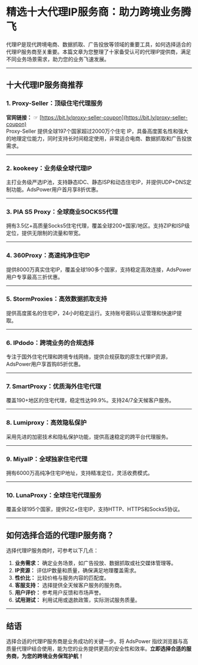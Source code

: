 # 精选十大代理IP服务商：助力跨境业务腾飞

代理IP是现代跨境电商、数据抓取、广告投放等领域的重要工具，如何选择适合的代理IP服务商至关重要。本篇文章为您整理了十家备受认可的代理IP提供商，满足不同业务场景需求，助力您的业务飞速发展。

---

## 十大代理IP服务商推荐

### 1. Proxy-Seller：顶级住宅代理服务
**官网链接：** ☞ [https://bit.ly/proxy-seller-coupon](https://bit.ly/proxy-seller-coupon)  
Proxy-Seller 提供全球197个国家超过2000万个住宅 IP，具备高度匿名性和强大的地理定位能力，同时支持长时间稳定使用，非常适合电商、数据抓取和广告投放需求。

---

### 2. kookeey：业务级全球代理IP

主打业务级严选IP池，支持静态IDC、静态ISP和动态住宅IP，并提供UDP+DNS定制功能。AdsPower用户首月享8折优惠。

---

### 3. PIA S5 Proxy：全球商业SOCKS5代理
  
拥有3.5亿+高质量Socks5住宅代理，覆盖全球200+国家/地区。支持ZIP和ISP级定位，提供无限制的流量和带宽。

---

### 4. 360Proxy：高速纯净住宅IP

提供8000万真实住宅IP，覆盖全球190多个国家，支持稳定高效连接，AdsPower用户专享最高三折优惠。

---

### 5. StormProxies：高效数据抓取支持

提供高度匿名的住宅IP，24小时稳定运行。支持账号密码认证管理和快速IP提取。

---

### 6. IPdodo：跨境业务的合规选择

专注于国外住宅代理和跨境专线网络，提供合规获取的原生代理IP资源，AdsPower用户享首购85折优惠。

---

### 7. SmartProxy：优质海外住宅代理

覆盖190+地区的住宅代理，稳定性达99.9%。支持24/7全天候客户服务。

---

### 8. Lumiproxy：高效隐私保护

采用先进的加密技术和隐私保护功能，提供高速稳定的跨平台代理服务。

---

### 9. MiyaIP：全球独家住宅代理

拥有6000万高纯净住宅IP地址，支持精准定位，灵活收费模式。

---

### 10. LunaProxy：全球住宅代理服务

覆盖全球195个国家，提供2亿+住宅IP，支持HTTP、HTTPS和Socks5协议。

---

## 如何选择合适的代理IP服务商？

选择代理IP服务商时，可参考以下几点：

1. **业务需求：** 确定业务场景，如广告投放、数据抓取或社交媒体管理等。
2. **IP资源：** 评估IP数量和质量，确保满足地理覆盖需求。
3. **性价比：** 比较价格与服务内容的匹配度。
4. **客服支持：** 选择提供全天候客户服务的服务商。
5. **用户评价：** 参考用户反馈和市场声誉。
6. **试用测试：** 利用试用或退款政策，实际测试服务质量。

---

## 结语

选择合适的代理IP服务商是业务成功的关键一步。将 AdsPower 指纹浏览器与高质量代理IP结合使用，能为您的业务提供更高的安全性和效率。**立即选择合适的服务商，为您的跨境业务保驾护航！**
